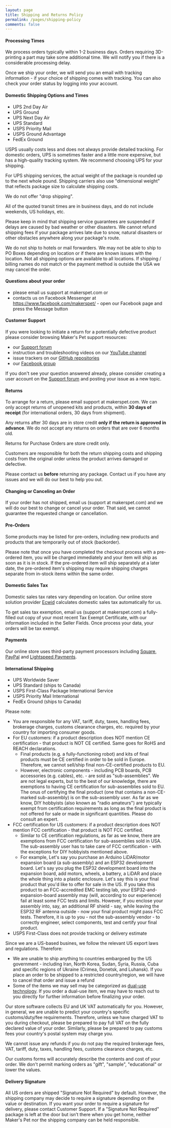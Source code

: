 ```yaml
---
layout: page
title: Shipping and Returns Policy
permalink: /pages/shipping-policy
comments: false
---
```


<h4 class="h4">Processing Times</h4>

<p>We process orders typically within 1-2 business days. Orders requiring 3D-printing a part may take some additional time.
We will notify you if there is a considerable processing delay.</p>

<p>Once we ship your order, we will send you an email with tracking information - if your choice of shipping comes with tracking. You can also check your order status by logging into your account.</p>

<h4 class="h4">Domestic Shipping Options and Times</h4>

<ul>
  <li>UPS 2nd Day Air</li>
  <li>UPS Ground</li>
  <li>UPS Next Day Air</li>
  <li>UPS Standard</li>
  <li>USPS Priority Mail</li>
  <li>USPS Ground Advantage</li>
  <li>FedEx Ground</li>
</ul>

<p>USPS usually costs less and does not always provide detailed tracking.
For domestic orders, UPS is sometimes faster and a little more expensive,
but has a high-quality tracking system. We recommend choosing UPS for your shipping.</p>

<p>For UPS shipping services, the actual weight of the package is rounded up to the next whole pound. Shipping carriers also use "dimensional weight" that reflects package size to calculate shipping costs.</p>

<p>We do not offer "drop shipping".</p>

<p>All of the quoted transit times are in business days, and do not include weekends, US holidays, etc.</p>

<p>Please keep in mind that shipping service guarantees are suspended if delays are caused by bad weather or other disasters. We cannot refund shipping fees if your package arrives late due to snow, natural disasters or other obstacles anywhere along your package's route.</p>

<p>We do not ship to hotels or mail forwarders. We may not be able to ship to PO Boxes depending on location or if there are known issues with the location. Not all shipping options are available to all locations. If shipping / billing names do not match or the payment method is outside the USA we may cancel the order.</p>


<h4 class="h4">Questions about your order</h4>

<p><ul>
  <li>please email us support at makerspet.com or</li>
  <li>contacts us on Facebook Messenger at <a href="https://www.facebook.com/makerspet/">https://www.facebook.com/makerspet/</a>
- open our Facebook page and press the Message button</li>
</ul></p>


<h4 class="h4">Customer Support</h4>

<p>If you were looking to initiate a return for a potentially defective product please consider browsing Maker's Pet support resources:</p>
<p><ul>
  <li>our <a href="https://github.com/makerspet/support/discussions">Support forum</a></li>
  <li>instruction and troubleshooting videos on our <a href="https://youtube.com/@makerspet/">YouTube channel</a></li>
  <li>issue trackers on our <a href="https://github.com/makerspet">GitHub repositories</a></li>
  <li>our <a href="https://www.facebook.com/groups/243730868651472/">Facebook group</a></li>
</ul></p>

<p>If you don't see your question answered already, please consider creating a user account on the
<a href="https://github.com/makerspet/support/discussions">Support forum</a> and posting your issue as a new topic.</p>


<h4 class="h4">Returns</h4>

<p>To arrange for a return, please email support at makerspet.com. We can only accept returns of unopened kits and products, within <b>30 days of receipt</b> (for international orders, 30 days from shipment).</p>

<p>Any returns after 30 days are in store credit <b>only if the return is approved in advance</b>. We do not accept any returns on orders that are over 6 months old.</p>

<p>Returns for Purchase Orders are store credit only.</p>

<p>Customers are responsible for both the return shipping costs and shipping costs from the original order unless the product arrives damaged or defective.</p>

<p>Please contact us <b>before</b> returning any package. Contact us if you have any issues and we will do our best to help you out.</p>


<h4 class="h4">Changing or Canceling an Order</h4>

<p>If your order has not shipped, email us (support at makerspet.com) and we will do our best to change or cancel your order.
That said, we cannot guarantee the requested change or cancellation.</p>


<h4 class="h4">Pre-Orders</h4>

<p>Some products may be listed for pre-orders, including new products and products that are temporarily out of stock (backorder).</p>

<p>Please note that once you have completed the checkout process with a pre-ordered item, you will be charged immediately and your item will ship as soon as it is in stock. If the pre-ordered item will ship separately at a later date, the pre-ordered item's shipping may require shipping charges separate from in-stock items within the same order.</p>


<h4 class="h4">Domestic Sales Tax</h4>

<p>Domestic sales tax rates vary depending on location. Our online store solution provider
<a href="https://ecwid.com">Ecwid</a> calculates domestic sales tax automatically for us.</p>

<p>To get sales tax exemption, email us (support at makerspet.com) a fully-filled out copy of your most recent Tax Exempt Certificate, with our information included in the Seller Fields. Once process your data, your orders will be tax exempt.</p>


<h4 class="h4">Payments</h4>

<p>Our online store uses third-party payment processors including <a href="https://square.com/">Square</a>, <a href="https://paypal.com">PayPal</a> and <a href="https://www.lightspeedhq.com/ecom/lightspeed-payments/">Lightspeed Payments</a>.</p>


<h4 class="h4">International Shipping</h4>

<ul>
  <li>UPS Worldwide Saver</li>
  <li>UPS Standard (ships to Canada)</li>
  <li>USPS First-Class Package International Service</li>
  <li>USPS Priority Mail International</li>
  <li>FedEx Ground (ships to Canada)</li>
</ul>


<p>Please note:</p>

<ul>
  <li>You are responsible for any VAT, tariff, duty, taxes, handling fees, brokerage charges, customs clearance charges, etc. required by your country for importing consumer goods.</li>
  <li>For EU customers: if a product description does NOT mention CE certification - that product is NOT CE certified. Same goes for RoHS and REACH declarations.
  <ul>
    <li>Final products (e.g. a fully-functioning robot) and kits of final products must be CE certified in order to be sold in Europe. Therefore, we cannot sell/ship final non-CE-certified products to EU.</li>
    <li>However, electronic components - including PCB boards, PCB accessories (e.g. cables), etc. - are sold as "sub-assemblies". We are not legal experts, but to the best of our knowledge, there are exemptions to having CE certification for sub-assemblies sold to EU. The onus of certifying the final product (one that contains a non-CE-marked sub-assembly) is on the sub-assembly user. As far as we know, DIY hobbyists (also known as "radio amateurs") are typically exempt from certification requirements as long as the final product is not offered for sale or made in significant quantities. Please do consult an expert.</li>
  </ul>
  <li>FCC certification for US customers: if a product description does NOT mention FCC certification - that product is NOT FCC certified.
  <ul>
    <li>Similar to CE certification regulations, as far as we know, there are exemptions from FCC certification for sub-assemblies sold in USA. The sub-assembly user has to take care of FCC certification - with the exceptions for DIY hobbyists mentioned above.</li>
    <li>For example, Let's say you purchase an Arduino LiDAR/motor expansion board (a sub-assembly) and an ESP32 development board. Let's say you plug the ESP32 development board into the expansion board, add motors, wheels, a battery, a LiDAR and place the whole thing into a plastic enclosure. Let's say this is your final product that you'd like to offer for sale in the US. If you take this product to an FCC-accredited EMC testing lab, your ESP32-and-expansion-board assembly may (will, according to our experience) fail at least some FCC tests and limits. However, if you enclose your assembly into, say, an additional RF shield - say, while leaving the ESP32 RF antenna outside - now your final product might pass FCC tests. Therefore, it is up to you - not the sub-assembly vendor - to correctly engineer, select components, test and certify your final product.</li>
  </ul>
  <li>USPS First-Class does not provide tracking or delivery estimate</li>
</ul>

<p>Since we are a US-based busines, we follow the relevant US export laws and regulations. Therefore:
<ul>
  <li>We are unable to ship anything to countries embargoed by the US government - including Iran, North Korea, Sudan, Syria, Russia, Cuba and specific regions of Ukraine (Crimea, Donetsk, and Luhansk). If you place an order to be shipped to a restricted country/region, we will have to cancel that order and issue a refund</li>
  <li>Some of the items we may sell may be categorized as <a href="https://www.bis.gov/ear/title-15/subtitle-b/chapter-vii/subchapter-c/part-730/ss-7303-dual-use-and-other-types-items">dual-use technology</a>. If you order a dual-use item, we may have to reach out to you directly for further information before finalizing your order.</li>
</ul>
</p>

<p>Our store software collects EU and UK VAT automatically for you. However, in general, we are unable to predict your country's specific customs/duty/fee requirements. Therefore, unless we have charged VAT to you during checkout, please be prepared to pay full VAT on the fully declared value of your order. Similarly, please be prepared to pay customs fees your country's postal system may charge you.</p>

<p>We cannot issue any refunds if you do not pay the required brokerage fees, VAT, tariff, duty, taxes, handling fees, customs clearance charges, etc.</p>

<p>Our customs forms will accurately describe the contents and cost of your order. We don't permit marking orders as "gift", "sample", "educational" or lower the values.</p>


<h4 class="h4">Delivery Signature</h4>

<p>All US orders are shipped "Signature Not Required" by default. However, the shipping company may decide to require a signature depending on the value or destination. If you want your order to require a signature for delivery, please contact Customer Support. If a "Signature Not Required" package is left at the door but isn’t there when you get home, neither Maker's Pet nor the shipping company can be held responsible.</p>
